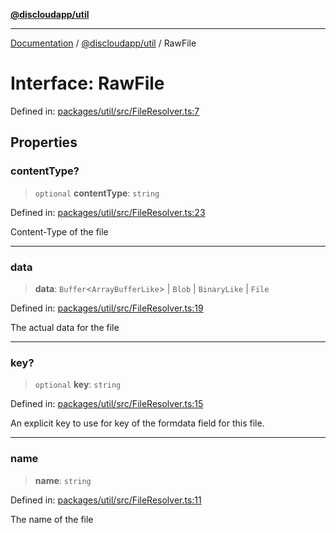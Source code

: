 [**@discloudapp/util**](../README.md)

***

[Documentation](../../../packages.md) / [@discloudapp/util](../README.md) / RawFile

# Interface: RawFile

Defined in: [packages/util/src/FileResolver.ts:7](https://github.com/discloud/discloud.app/blob/bfcb626f6315ac03eb36b36e57f162cd101e1996/packages/util/src/FileResolver.ts#L7)

## Properties

### contentType?

> `optional` **contentType**: `string`

Defined in: [packages/util/src/FileResolver.ts:23](https://github.com/discloud/discloud.app/blob/bfcb626f6315ac03eb36b36e57f162cd101e1996/packages/util/src/FileResolver.ts#L23)

Content-Type of the file

***

### data

> **data**: `Buffer`\<`ArrayBufferLike`\> \| `Blob` \| `BinaryLike` \| `File`

Defined in: [packages/util/src/FileResolver.ts:19](https://github.com/discloud/discloud.app/blob/bfcb626f6315ac03eb36b36e57f162cd101e1996/packages/util/src/FileResolver.ts#L19)

The actual data for the file

***

### key?

> `optional` **key**: `string`

Defined in: [packages/util/src/FileResolver.ts:15](https://github.com/discloud/discloud.app/blob/bfcb626f6315ac03eb36b36e57f162cd101e1996/packages/util/src/FileResolver.ts#L15)

An explicit key to use for key of the formdata field for this file.

***

### name

> **name**: `string`

Defined in: [packages/util/src/FileResolver.ts:11](https://github.com/discloud/discloud.app/blob/bfcb626f6315ac03eb36b36e57f162cd101e1996/packages/util/src/FileResolver.ts#L11)

The name of the file
